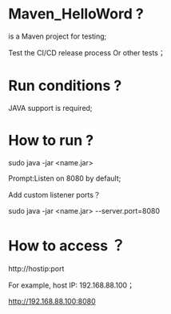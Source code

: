 # Maven_HelloWord ?

is a Maven  project for testing;

Test the CI/CD release process Or other tests；


# Run conditions ?
  JAVA support is required;


# How to run ?
  sudo java -jar <name.jar>
  
  Prompt:Listen on 8080 by default;
  
  Add custom listener ports？
  
  sudo java -jar <name.jar> --server.port=8080
  
  
# How to access ？
  http://hostip:port

  For example, host IP: 192.168.88.100；
  
  http://192.168.88.100:8080

